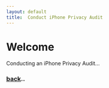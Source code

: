 ```yaml
---
layout: default
title:  Conduct iPhone Privacy Audit
---
```


# Welcome

Conducting an iPhone Privacy Audit...


### [back](./)..
